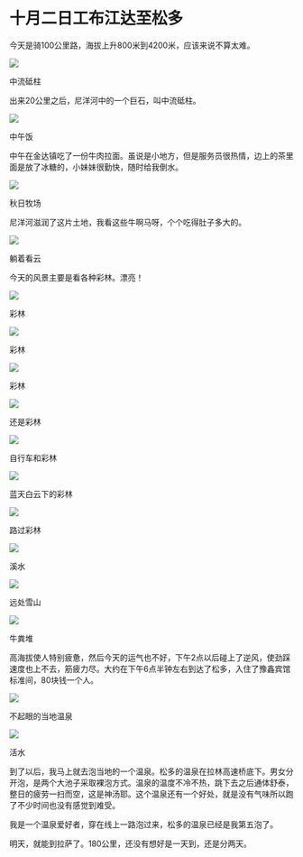 # 十月二日工布江达至松多

今天是骑100公里路，海拔上升800米到4200米，应该来说不算太难。

![](https://ridemypic.oss-cn-chengdu.aliyuncs.com/rideimg/2616645-2a215b272793cd2e.jpg)  

中流砥柱

出来20公里之后，尼洋河中的一个巨石，叫中流砥柱。

![](https://ridemypic.oss-cn-chengdu.aliyuncs.com/rideimg/2616645-42dee0c9da2057c7.jpg)  

中午饭

中午在金达镇吃了一份牛肉拉面。虽说是小地方，但是服务员很热情，边上的茶里面是放了冰糖的，小妹妹很勤快，随时给我倒水。

![](https://ridemypic.oss-cn-chengdu.aliyuncs.com/rideimg/2616645-53a0cebf2912c8f5.jpg)  

秋日牧场

尼洋河滋润了这片土地，我看这些牛啊马呀，个个吃得肚子多大的。

![](https://ridemypic.oss-cn-chengdu.aliyuncs.com/rideimg/2616645-50a2b202cfe337ae.jpg)  

躺着看云

今天的风景主要是看各种彩林。漂亮！

![](https://ridemypic.oss-cn-chengdu.aliyuncs.com/rideimg/2616645-6bf574bf5caada5d.jpg)  

彩林

![](https://ridemypic.oss-cn-chengdu.aliyuncs.com/rideimg/2616645-3130e597fd4c8139.jpg)  

彩林

![](https://ridemypic.oss-cn-chengdu.aliyuncs.com/rideimg/2616645-6087cad2c3ac95b3.jpg)  

彩林

![](https://ridemypic.oss-cn-chengdu.aliyuncs.com/rideimg/2616645-ff9eb1176650aa8a.jpg)  

还是彩林

![](https://ridemypic.oss-cn-chengdu.aliyuncs.com/rideimg/2616645-920f2a7c85d21bcf.jpg)  

自行车和彩林

![](https://ridemypic.oss-cn-chengdu.aliyuncs.com/rideimg/2616645-379d27f5761cda9e.jpg)  

蓝天白云下的彩林

![](https://ridemypic.oss-cn-chengdu.aliyuncs.com/rideimg/2616645-864d71c97dbb4534.jpg)  

路过彩林

![](https://ridemypic.oss-cn-chengdu.aliyuncs.com/rideimg/2616645-f7045eaaf55d4bf5.jpg)  

溪水

![](https://ridemypic.oss-cn-chengdu.aliyuncs.com/rideimg/2616645-b590b6f918f5da7b.jpg)  

远处雪山

![](https://ridemypic.oss-cn-chengdu.aliyuncs.com/rideimg/2616645-33c1c4114f715af2.jpg)  

牛粪堆

高海拔使人特别疲惫，然后今天的运气也不好，下午2点以后碰上了逆风，使劲踩速度也上不去，筋疲力尽。大约在下午6点半钟左右到达了松多，入住了豫鑫宾馆标准间，80块钱一个人。

![](https://ridemypic.oss-cn-chengdu.aliyuncs.com/rideimg/2616645-5ab8aed72a6a4262.jpg)  

不起眼的当地温泉

![](https://ridemypic.oss-cn-chengdu.aliyuncs.com/rideimg/2616645-0d9b4618c4f6265b.jpg)  

活水

到了以后，我马上就去泡当地的一个温泉。松多的温泉在拉林高速桥底下。男女分开泡，是两个大池子采取裸泡方式。温泉的温度不冷不热，跳下去之后通体舒泰，整日的疲劳一扫而空，这是神汤耶。这个温泉还有一个好处，就是没有气味所以跑了不少时间也没有感觉到难受。  

我是一个温泉爱好者，穿在线上一路泡过来，松多的温泉已经是我第五泡了。

明天，就能到拉萨了。180公里，还没有想好是一天到，还是分两天。

